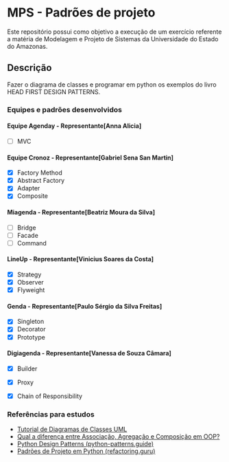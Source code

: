 # MPS - Padrões de projeto

Este repositório possui como objetivo a execução de um exercício referente a matéria de Modelagem e Projeto de Sistemas da Universidade do Estado do Amazonas.



## Descrição

Fazer o diagrama de classes e programar em python os exemplos do livro HEAD FIRST DESIGN PATTERNS.



### Equipes e padrões desenvolvidos

#### Equipe Agenday - Representante[Anna Alicia]

- [ ] MVC

#### Equipe Cronoz - Representante[Gabriel Sena San Martin]

- [x] Factory Method
- [x] Abstract Factory 
- [x] Adapter
- [x] Composite

#### Miagenda - Representante[Beatriz Moura da Silva]

- [ ] Bridge 
- [ ] Facade
- [ ] Command

#### LineUp - Representante[Vinicius Soares da Costa]

- [x] Strategy
- [x] Observer
- [x] Flyweight

#### Genda - Representante[Paulo Sérgio da Silva Freitas]

- [x] Singleton
- [x] Decorator
- [x] Prototype

#### Digiagenda - Representante[Vanessa de Souza Câmara]

- [x] Builder
- [x] Proxy
- [x] Chain of Responsibility



### Referências para estudos

- [Tutorial de Diagramas de Classes UML](https://www.youtube.com/watch?v=rDidOn6KN9k)
- [Qual a diferença entre Associação, Agregação e Composição em OOP?](https://pt.stackoverflow.com/questions/86715/qual-a-diferença-entre-associação-agregação-e-composição-em-oop)
- [Python Design Patterns (python-patterns.guide)](https://python-patterns.guide/)
- [Padrões de Projeto em Python (refactoring.guru)](https://refactoring.guru/pt-br/design-patterns/python)
